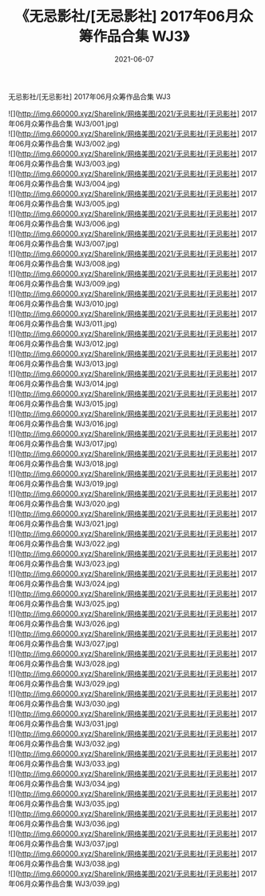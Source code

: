 ﻿---
layout: post
title:  《无忌影社/[无忌影社] 2017年06月众筹作品合集 WJ3》
date:   2021-06-07
img: http://img.660000.xyz/Sharelink/网络美图/2021/无忌影社/[无忌影社] 2017年06月众筹作品合集 WJ3/000.jpg
categories: [美女, 清纯, 唯美]
---

无忌影社/[无忌影社] 2017年06月众筹作品合集 WJ3

 ![](http://img.660000.xyz/Sharelink/网络美图/2021/无忌影社/[无忌影社] 2017年06月众筹作品合集 WJ3/001.jpg) <br>![](http://img.660000.xyz/Sharelink/网络美图/2021/无忌影社/[无忌影社] 2017年06月众筹作品合集 WJ3/002.jpg) <br>![](http://img.660000.xyz/Sharelink/网络美图/2021/无忌影社/[无忌影社] 2017年06月众筹作品合集 WJ3/003.jpg) <br>![](http://img.660000.xyz/Sharelink/网络美图/2021/无忌影社/[无忌影社] 2017年06月众筹作品合集 WJ3/004.jpg) <br>![](http://img.660000.xyz/Sharelink/网络美图/2021/无忌影社/[无忌影社] 2017年06月众筹作品合集 WJ3/005.jpg) <br>![](http://img.660000.xyz/Sharelink/网络美图/2021/无忌影社/[无忌影社] 2017年06月众筹作品合集 WJ3/006.jpg) <br>![](http://img.660000.xyz/Sharelink/网络美图/2021/无忌影社/[无忌影社] 2017年06月众筹作品合集 WJ3/007.jpg) <br>![](http://img.660000.xyz/Sharelink/网络美图/2021/无忌影社/[无忌影社] 2017年06月众筹作品合集 WJ3/008.jpg) <br>![](http://img.660000.xyz/Sharelink/网络美图/2021/无忌影社/[无忌影社] 2017年06月众筹作品合集 WJ3/009.jpg) <br>![](http://img.660000.xyz/Sharelink/网络美图/2021/无忌影社/[无忌影社] 2017年06月众筹作品合集 WJ3/010.jpg) <br>![](http://img.660000.xyz/Sharelink/网络美图/2021/无忌影社/[无忌影社] 2017年06月众筹作品合集 WJ3/011.jpg) <br>![](http://img.660000.xyz/Sharelink/网络美图/2021/无忌影社/[无忌影社] 2017年06月众筹作品合集 WJ3/012.jpg) <br>![](http://img.660000.xyz/Sharelink/网络美图/2021/无忌影社/[无忌影社] 2017年06月众筹作品合集 WJ3/013.jpg) <br>![](http://img.660000.xyz/Sharelink/网络美图/2021/无忌影社/[无忌影社] 2017年06月众筹作品合集 WJ3/014.jpg) <br>![](http://img.660000.xyz/Sharelink/网络美图/2021/无忌影社/[无忌影社] 2017年06月众筹作品合集 WJ3/015.jpg) <br>![](http://img.660000.xyz/Sharelink/网络美图/2021/无忌影社/[无忌影社] 2017年06月众筹作品合集 WJ3/016.jpg) <br>![](http://img.660000.xyz/Sharelink/网络美图/2021/无忌影社/[无忌影社] 2017年06月众筹作品合集 WJ3/017.jpg) <br>![](http://img.660000.xyz/Sharelink/网络美图/2021/无忌影社/[无忌影社] 2017年06月众筹作品合集 WJ3/018.jpg) <br>![](http://img.660000.xyz/Sharelink/网络美图/2021/无忌影社/[无忌影社] 2017年06月众筹作品合集 WJ3/019.jpg) <br>![](http://img.660000.xyz/Sharelink/网络美图/2021/无忌影社/[无忌影社] 2017年06月众筹作品合集 WJ3/020.jpg) <br>![](http://img.660000.xyz/Sharelink/网络美图/2021/无忌影社/[无忌影社] 2017年06月众筹作品合集 WJ3/021.jpg) <br>![](http://img.660000.xyz/Sharelink/网络美图/2021/无忌影社/[无忌影社] 2017年06月众筹作品合集 WJ3/022.jpg) <br>![](http://img.660000.xyz/Sharelink/网络美图/2021/无忌影社/[无忌影社] 2017年06月众筹作品合集 WJ3/023.jpg) <br>![](http://img.660000.xyz/Sharelink/网络美图/2021/无忌影社/[无忌影社] 2017年06月众筹作品合集 WJ3/024.jpg) <br>![](http://img.660000.xyz/Sharelink/网络美图/2021/无忌影社/[无忌影社] 2017年06月众筹作品合集 WJ3/025.jpg) <br>![](http://img.660000.xyz/Sharelink/网络美图/2021/无忌影社/[无忌影社] 2017年06月众筹作品合集 WJ3/026.jpg) <br>![](http://img.660000.xyz/Sharelink/网络美图/2021/无忌影社/[无忌影社] 2017年06月众筹作品合集 WJ3/027.jpg) <br>![](http://img.660000.xyz/Sharelink/网络美图/2021/无忌影社/[无忌影社] 2017年06月众筹作品合集 WJ3/028.jpg) <br>![](http://img.660000.xyz/Sharelink/网络美图/2021/无忌影社/[无忌影社] 2017年06月众筹作品合集 WJ3/029.jpg) <br>![](http://img.660000.xyz/Sharelink/网络美图/2021/无忌影社/[无忌影社] 2017年06月众筹作品合集 WJ3/030.jpg) <br>![](http://img.660000.xyz/Sharelink/网络美图/2021/无忌影社/[无忌影社] 2017年06月众筹作品合集 WJ3/031.jpg) <br>![](http://img.660000.xyz/Sharelink/网络美图/2021/无忌影社/[无忌影社] 2017年06月众筹作品合集 WJ3/032.jpg) <br>![](http://img.660000.xyz/Sharelink/网络美图/2021/无忌影社/[无忌影社] 2017年06月众筹作品合集 WJ3/033.jpg) <br>![](http://img.660000.xyz/Sharelink/网络美图/2021/无忌影社/[无忌影社] 2017年06月众筹作品合集 WJ3/034.jpg) <br>![](http://img.660000.xyz/Sharelink/网络美图/2021/无忌影社/[无忌影社] 2017年06月众筹作品合集 WJ3/035.jpg) <br>![](http://img.660000.xyz/Sharelink/网络美图/2021/无忌影社/[无忌影社] 2017年06月众筹作品合集 WJ3/036.jpg) <br>![](http://img.660000.xyz/Sharelink/网络美图/2021/无忌影社/[无忌影社] 2017年06月众筹作品合集 WJ3/037.jpg) <br>![](http://img.660000.xyz/Sharelink/网络美图/2021/无忌影社/[无忌影社] 2017年06月众筹作品合集 WJ3/038.jpg) <br>![](http://img.660000.xyz/Sharelink/网络美图/2021/无忌影社/[无忌影社] 2017年06月众筹作品合集 WJ3/039.jpg) <br>